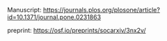 Manuscript: 
https://journals.plos.org/plosone/article?id=10.1371/journal.pone.0231863

preprint:
https://osf.io/preprints/socarxiv/3nx2v/ 
